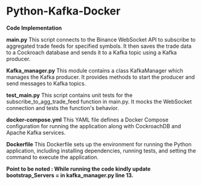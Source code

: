 # Python-Kafka-Docker

**Code Implementation**

**main.py**
This script connects to the Binance WebSocket API to subscribe to aggregated trade feeds for specified symbols. It then saves the trade data to a Cockroach database and sends it to a Kafka topic using a Kafka producer.

**Kafka_manager.py**
This module contains a class KafkaManager which manages the Kafka producer. It provides methods to start the producer and send messages to Kafka topics.

**test_main.py**
This script contains unit tests for the subscribe_to_agg_trade_feed function in main.py. It mocks the WebSocket connection and tests the function's behavior.

**docker-compose.yml**
This YAML file defines a Docker Compose configuration for running the application along with CockroachDB and Apache Kafka services.

**Dockerfile**
This Dockerfile sets up the environment for running the Python application, including installing dependencies, running tests, and setting the command to execute the application.


**Point to be noted : While running the code kindly update bootstrap_Servers = <machine-ip-address> in kafka_manager.py line 13.**
